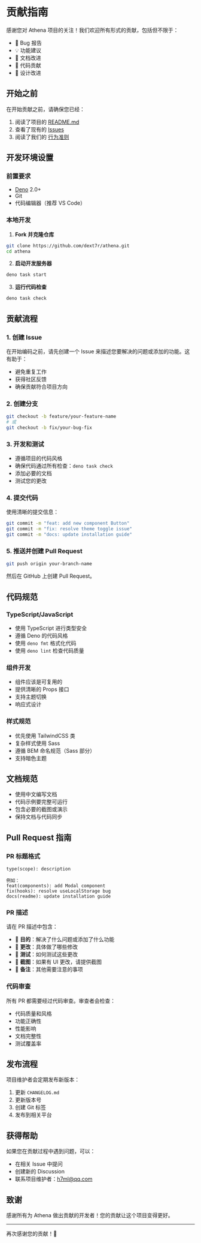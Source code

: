 # 贡献指南

感谢您对 Athena 项目的关注！我们欢迎所有形式的贡献，包括但不限于：

- 🐛 Bug 报告
- 💡 功能建议
- 📝 文档改进
- 🔧 代码贡献
- 🎨 设计改进

## 开始之前

在开始贡献之前，请确保您已经：

1. 阅读了项目的 [README.md](README.md)
2. 查看了现有的 [Issues](https://github.com/dext7r/athena/issues)
3. 阅读了我们的 [行为准则](CODE_OF_CONDUCT.md)

## 开发环境设置

### 前置要求

- [Deno](https://deno.land/) 2.0+
- Git
- 代码编辑器（推荐 VS Code）

### 本地开发

1. **Fork 并克隆仓库**

```bash
git clone https://github.com/dext7r/athena.git
cd athena
```

2. **启动开发服务器**

```bash
deno task start
```

3. **运行代码检查**

```bash
deno task check
```

## 贡献流程

### 1. 创建 Issue

在开始编码之前，请先创建一个 Issue 来描述您要解决的问题或添加的功能。这有助于：

- 避免重复工作
- 获得社区反馈
- 确保贡献符合项目方向

### 2. 创建分支

```bash
git checkout -b feature/your-feature-name
# 或
git checkout -b fix/your-bug-fix
```

### 3. 开发和测试

- 遵循项目的代码风格
- 确保代码通过所有检查：`deno task check`
- 添加必要的文档
- 测试您的更改

### 4. 提交代码

使用清晰的提交信息：

```bash
git commit -m "feat: add new component Button"
git commit -m "fix: resolve theme toggle issue"
git commit -m "docs: update installation guide"
```

### 5. 推送并创建 Pull Request

```bash
git push origin your-branch-name
```

然后在 GitHub 上创建 Pull Request。

## 代码规范

### TypeScript/JavaScript

- 使用 TypeScript 进行类型安全
- 遵循 Deno 的代码风格
- 使用 `deno fmt` 格式化代码
- 使用 `deno lint` 检查代码质量

### 组件开发

- 组件应该是可复用的
- 提供清晰的 Props 接口
- 支持主题切换
- 响应式设计

### 样式规范

- 优先使用 TailwindCSS 类
- 复杂样式使用 Sass
- 遵循 BEM 命名规范（Sass 部分）
- 支持暗色主题

## 文档规范

- 使用中文编写文档
- 代码示例要完整可运行
- 包含必要的截图或演示
- 保持文档与代码同步

## Pull Request 指南

### PR 标题格式

```
type(scope): description

例如：
feat(components): add Modal component
fix(hooks): resolve useLocalStorage bug
docs(readme): update installation guide
```

### PR 描述

请在 PR 描述中包含：

- 🎯 **目的**：解决了什么问题或添加了什么功能
- 🔧 **更改**：具体做了哪些修改
- 🧪 **测试**：如何测试这些更改
- 📸 **截图**：如果有 UI 更改，请提供截图
- 📝 **备注**：其他需要注意的事项

### 代码审查

所有 PR 都需要经过代码审查。审查者会检查：

- 代码质量和风格
- 功能正确性
- 性能影响
- 文档完整性
- 测试覆盖率

## 发布流程

项目维护者会定期发布新版本：

1. 更新 `CHANGELOG.md`
2. 更新版本号
3. 创建 Git 标签
4. 发布到相关平台

## 获得帮助

如果您在贡献过程中遇到问题，可以：

- 在相关 Issue 中提问
- 创建新的 Discussion
- 联系项目维护者：h7ml@qq.com

## 致谢

感谢所有为 Athena 做出贡献的开发者！您的贡献让这个项目变得更好。

---

再次感谢您的贡献！🎉
